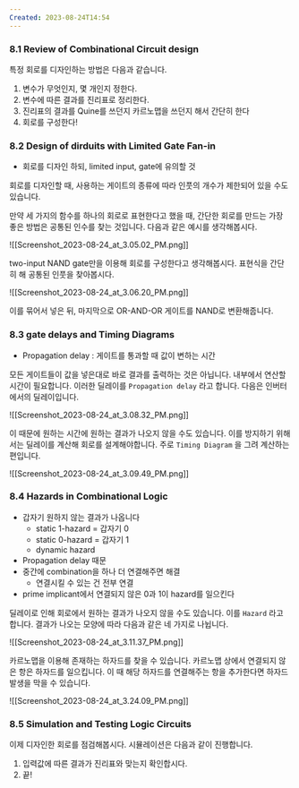 ```yaml
---
Created: 2023-08-24T14:54
---
```

### 8.1 Review of Combinational Circuit design

특정 회로를 디자인하는 방법은 다음과 같습니다.

1. 변수가 무엇인지, 몇 개인지 정한다.
2. 변수에 따른 결과를 진리표로 정리한다.
3. 진리표의 결과를 Quine를 쓰던지 카르노맵을 쓰던지 해서 간단히 한다
4. 회로를 구성한다!

### 8.2 Design of dirduits with Limited Gate Fan-in

- 회로를 디자인 하되, limited input, gate에 유의할 것

회로를 디자인할 때, 사용하는 게이트의 종류에 따라 인풋의 개수가 제한되어 있을 수도 있습니다.

만약 세 가지의 함수를 하나의 회로로 표현한다고 했을 때, 간단한 회로를 만드는 가장 좋은 방법은 공통된 인수를 찾는 것입니다. 다음과 같은 예시를 생각해봅시다.

![[Screenshot_2023-08-24_at_3.05.02_PM.png]]

two-input NAND gate만을 이용해 회로를 구성한다고 생각해봅시다. 표현식을 간단히 해 공통된 인풋을 찾아봅시다.

![[Screenshot_2023-08-24_at_3.06.20_PM.png]]

이를 묶어서 넣은 뒤, 마지막으로 OR-AND-OR 게이트를 NAND로 변환해줍니다.

### 8.3 gate delays and Timing Diagrams

- Propagation delay : 게이트를 통과할 때 값이 변하는 시간

모든 게이트들이 값을 넣은대로 바로 결과를 출력하는 것은 아닙니다. 내부에서 연산할 시간이 필요합니다. 이러한 딜레이를 `Propagation delay` 라고 합니다. 다음은 인버터에서의 딜레이입니다.

![[Screenshot_2023-08-24_at_3.08.32_PM.png]]

이 때문에 원하는 시간에 원하는 결과가 나오지 않을 수도 있습니다. 이를 방지하기 위해서는 딜레이를 계산해 회로를 설계해야합니다. 주로 `Timing Diagram` 을 그려 계산하는 편입니다.

![[Screenshot_2023-08-24_at_3.09.49_PM.png]]

### 8.4 Hazards in Combinational Logic

- 갑자기 원하지 않는 결과가 나옵니다
    - static 1-hazard = 갑자기 0
    - static 0-hazard = 갑자기 1
    - dynamic hazard
- Propagation delay 때문
- 중간에 combination을 하나 더 연결해주면 해결
    - 연결시킬 수 있는 건 전부 연결
- prime implicant에서 연결되지 않은 0과 1이 hazard를 일으킨다

딜레이로 인해 회로에서 원하는 결과가 나오지 않을 수도 있습니다. 이를 `Hazard` 라고 합니다. 결과가 나오는 모양에 따라 다음과 같은 네 가지로 나뉩니다.

![[Screenshot_2023-08-24_at_3.11.37_PM.png]]

카르노맵을 이용해 존재하는 하자드를 찾을 수 있습니다. 카르노맵 상에서 연결되지 않은 항은 하자드를 일으킵니다. 이 때 해당 하자드를 연결해주는 항을 추가한다면 하자드 발생을 막을 수 있습니다.

![[Screenshot_2023-08-24_at_3.24.09_PM.png]]

### 8.5 Simulation and Testing Logic Circuits

이제 디자인한 회로를 점검해봅시다. 시뮬레이션은 다음과 같이 진행합니다.

1. 입력값에 따른 결과가 진리표와 맞는지 확인합시다.
2. 끝!